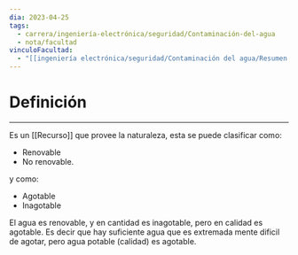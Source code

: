 ```yaml
---
dia: 2023-04-25
tags:
  - carrera/ingeniería-electrónica/seguridad/Contaminación-del-agua
  - nota/facultad
vinculoFacultad:
  - "[[ingeniería electrónica/seguridad/Contaminación del agua/Resumen.md]]"
---
```

# Definición
---
Es un [[Recurso]] que provee la naturaleza, esta se puede clasificar como:
* Renovable
* No renovable.

y como:
* Agotable
* Inagotable

El agua es renovable, y en cantidad es inagotable, pero en calidad es agotable. Es decir que hay suficiente agua que es extremada mente dificil de agotar, pero agua potable (calidad) es agotable.